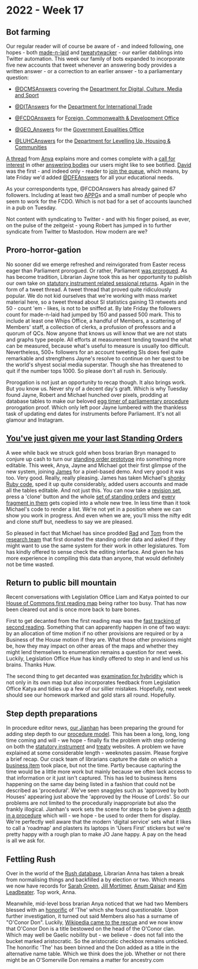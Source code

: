 # 2022 - Week 17

## Bot farming

Our regular reader will of course be aware of - and indeed following, one hopes - both [made-n-laid](https://twitter.com/madenlaid) and [tweatytwacker](https://twitter.com/tweatytwacker) - our earlier dabblings into Twitter automation. This week our family of bots expanded to incorporate five new accounts that tweet whenever an answering body provides a written answer - or a correction to an earlier answer - to a parliamentary question:

* [@DCMSAnswers](https://twitter.com/DCMSAnswers) covering the [Department for Digital, Culture, Media and Sport](https://www.gov.uk/government/organisations/department-for-digital-culture-media-sport)

* [@DITAnswers](https://twitter.com/DITAnswers) for the [Department for International Trade](https://www.gov.uk/government/organisations/department-for-international-trade)

* [@FCDOAnswers](https://twitter.com/FCDOAnswers) for [Foreign, Commonwealth & Development Office](https://www.gov.uk/government/organisations/foreign-commonwealth-development-office)

* [@GEO_Answers](https://twitter.com/GEO_Answers) for the [Government Equalities Office](https://www.gov.uk/government/organisations/government-equalities-office)

* [@LUHCAnswers](https://twitter.com/LUHCAnswers) for the [Department for Levelling Up, Housing & Communities](https://www.gov.uk/government/organisations/department-for-levelling-up-housing-and-communities)

[A thread](https://twitter.com/bitten_/status/1519058552098377735) from [Anya](https://twitter.com/bitten_) explains more and comes complete with a [call for interest](https://twitter.com/bitten_/status/1519059922893352960) in other [answering bodies](https://written-questions.herokuapp.com/answering-bodies) our users might like to see botified. [David](https://twitter.com/dkernohan) was the first - and indeed only - reader to [join the queue](https://twitter.com/dkernohan/status/1519073675005288449), which means, by late Friday we'd added [@DFEAnswers](https://twitter.com/DFEAnswers) for all your educational needs.

As your correspondents type, @FCDOAnswers has already gained 67 followers. Including at least two [APPG](https://www.parliament.uk/about/mps-and-lords/members/apg/)s and a small number of people who seem to work for the FCDO. Which is not bad for a set of accounts launched in a pub on Tuesday.

Not content with syndicating to Twitter - and with his finger poised, as ever, on the pulse of the zeitgeist - young Robert has jumped in to further syndicate from Twitter to Mastodon. How modern are we?

## Proro-horror-gation

No sooner did we emerge refreshed and reinvigorated from Easter recess eager than Parliament prorogued. Or rather, Parliament [was prorogued](https://www.supremecourt.uk/cases/docs/uksc-2019-0192-judgment.pdf). As has become tradition, Librarian Jayne took this as her opportunity to publish our own take on [statutory instrument related sessional returns](https://twitter.com/madenlaid/status/1519678119543812096). Again in the form of a tweet thread. A tweet thread that proved quite ridiculously popular. We do not kid ourselves that we're working with mass market material here, so a tweet thread about SI statistics gaining 13 retweets and 50 - count 'em - likes, is not to be sniffed at. By late Friday the followers count for made-n-laid had jumped by 150 and passed 500 mark. This to include at least one Whips Office, a handful of Members, a scattering of Members' staff, a collection of clerks, a profusion of professors and a quorum of QCs. Now anyone that knows us will know that we are not stats and graphs type people. All efforts at measurement tending toward the what can be measured, because what's useful to measure is usually too difficult. Nevertheless, 500+ followers for an account tweeting SIs does feel quite remarkable and strengthens Jayne's resolve to continue on her quest to be the world's shyest social media superstar. Though she has threatened to quit if the number tops 1000. So please don't all rush in. Seriously.

Prorogation is not just an opportunity to recap though. It also brings work. But you know us. Never shy of a decent day's graft. Which is why Tuesday found Jayne, Robert and Michael hunched over pixels, prodding at database tables to make our beloved [egg timer of parliamentary procedure](https://parliament-calendar.herokuapp.com/) prorogation proof. Which only left poor Jayne lumbered with the thankless task of updating end dates for instruments before Parliament. It's not all glamour and Instagram.

## [You've just given me your last Standing Orders](https://www.youtube.com/watch?v=VDIdTC62rQs)

A wee while back we struck gold when boss brarian Bryn managed to conjure up cash to turn our [standing order prototype](https://api.parliament.uk/standing-orders) into something more editable. This week, Anya, Jayne and Michael got their first glimpse of the new system, joining [James](https://twitter.com/jamesjefferies) for a pixel-based demo. And very good it was too. Very good. Really, really pleasing. James has taken Michael's [shonky Ruby code](https://github.com/ukparliament/standing-orders), sped it up quite considerably, added users accounts and made all the tables editable. And not just this. You can now take a [revision set](https://ukparliament.github.io/ontologies/standing-order/standing-order-ontology.html#d4e107), press a 'clone' button and the whole [set of standing orders](https://ukparliament.github.io/ontologies/standing-order/standing-order-ontology.html#d4e118) and [every fragment in them](https://ukparliament.github.io/ontologies/standing-order/standing-order-ontology.html#d4e141) gets copied into a whole new tree. In less time than it took Michael's code to render a list. We're not yet in a position where we can show you work in progress. And even when we are, you'll miss the nifty edit and clone stuff but, needless to say we are pleased. 

So pleased in fact that Michael has since prodded [Rad](https://radoslawzubek.com/) and [Tom](https://twitter.com/tomgfleming) from the [research team](https://parlrulesdata.org/) that first donated the standing order data and asked if they might want to use the same system for their work in other legislatures. Tom has kindly offered to sense check the editing interface. And given he has more experience in compiling this data than anyone, that would definitely not be time wasted. 

## Return to public bill mountain

Recent conversations with Legislation Office Liam and Katya pointed to our [House of Commons first reading map](https://ukparliament.github.io/ontologies/procedure/maps/legislation/primary/public-bills/components/commons/first-reading/first-reading.pdf) being rather too busy. That has now been cleared out and is once more back to bare bones.

First to get decanted from the first reading map was the [fast tracking of second reading](https://ukparliament.github.io/ontologies/procedure/maps/legislation/primary/public-bills/components/commons/fast-track-second-reading/fast-track-second-reading.pdf). Something that can apparently happen in one of two ways: by an allocation of time motion if no other provisions are required or by a Business of the House motion if they are. What those other provisions might be, how they may impact on other areas of the maps and whether they might lend themselves to enumeration remains a question for next week. Luckily, Legislation Office Huw has kindly offered to step in and lend us his brains. Thanks Huw.

The second thing to get decanted was [examination for hybridity](https://ukparliament.github.io/ontologies/procedure/maps/legislation/primary/public-bills/components/commons/examination-and-standing-orders-committee/examination-and-standing-orders-committee.pdf) which is not only in its own map but also incorporates feedback from Legislation Office Katya and tidies up a few of our sillier mistakes. Hopefully, next week should see our homework marked and gold stars all round. Hopefully.

## Step depth preparations

In procedure editor news, [our Jianhan](https://twitter.com/jianhanzhu) has been preparing the ground for adding step depth to our [procedure model](https://ukparliament.github.io/ontologies/procedure/procedure-ontology.html). This has been a long, long, long time coming and will - we hope - finally fix the problem with step ordering on both the [statutory instrument](https://statutoryinstruments.parliament.uk/) and [treaty](https://treaties.parliament.uk/) websites. A problem we have explained at some considerable length - weeknotes passim. Please forgive a brief recap. Our crack team of librarians capture the date on which a [business item](https://ukparliament.github.io/ontologies/procedure/procedure-ontology.html#d4e211) took place, but not the time. Partly because capturing the time would be a little more work but mainly because we often lack access to that information or it just isn't captured. This has led to business items happening on the same day being listed in a fashion that could not be described as 'procedural'. We've seen snaggles such as 'approved by both Houses' appearing just above the 'approved by the House of Lords'. So our problems are not limited to the procedurally inappropriate but also the frankly illogical. Jianhan's work sets the scene for steps to be given a [depth in a procedure](https://ukparliament.github.io/ontologies/procedure/procedure-ontology.html#d4e289) which will - we hope - be used to order them for display. We're perfectly well aware that the modern 'digital service' sets what it likes to call a 'roadmap' and plasters its laptops in 'Users First' stickers but we're pretty happy with a rough plan to make JO Jane happy. A pay on the head is all we ask for.

## Fettling Rush

Over in the world of the [Rush database](https://membersafter1832.historyofparliamentonline.org/), Librarian Anna has taken a break from normalising things and backfilled a by election or two. Which means we now have records for [Sarah Green](https://membersafter1832.historyofparliamentonline.org/members/10326), [Jill Mortimer](https://membersafter1832.historyofparliamentonline.org/members/10328), [Anum Qaisar](https://membersafter1832.historyofparliamentonline.org/members/10315) and [Kim Leadbeater](https://membersafter1832.historyofparliamentonline.org/members/10327). Top work, Anna.

Meanwhile, mid-level boss brarian Anya noticed that we had two Members blessed with an [honorific](https://membersafter1832.historyofparliamentonline.org/honorifics) of 'The' which she found questionable. Upon further investigation, it turned out said Members also has a surname of "O'Conor Don". Luckily, [Wikipedia came to the rescue](https://en.wikipedia.org/wiki/Denis_O%27Conor_Don) and we now know that O'Conor Don is a title bestowed on the head of the O'Conor clan. Which may well be Gaelic nobility but - we believe - does not fall into the bucket marked aristocratic. So the aristocratic checkbox remains unticked. The honorific 'The' has been binned and the Don added as a title in the alternative name table. Which we think does the job. Whether or not there might be an O'Somerville Don remains a matter for ancestry.com